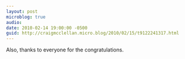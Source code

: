 ```yaml
---
layout: post
microblog: true
audio: 
date: 2010-02-14 19:00:00 -0500
guid: http://craigmcclellan.micro.blog/2010/02/15/t9122241317.html
---
```

Also, thanks to everyone for the congratulations.
